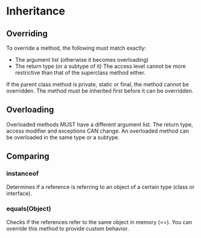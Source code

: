# Inheritance
## Overriding
To override a method, the following must match exactly:
- The argument list (otherwise it becomes overloading)
- The return type (or a subtype of it)
  The access level cannot be more restrictive than that of the superclass method either.

If the parent class method is private, static or final, the method cannot be overridden. The method must be inherited first before it can be overridden.

## Overloading
Overloaded methods MUST have a different argument list. The return type, access modifier and exceptions CAN change.
An overloaded method can be overloaded in the same type or a subtype.

## Comparing
### instanceof
Determines if a reference is referring to an object of a certain type (class or interface).

### equals(Object)
Checks if the references refer to the same object in memory (==).
You can override this method to provide custom behavior.
